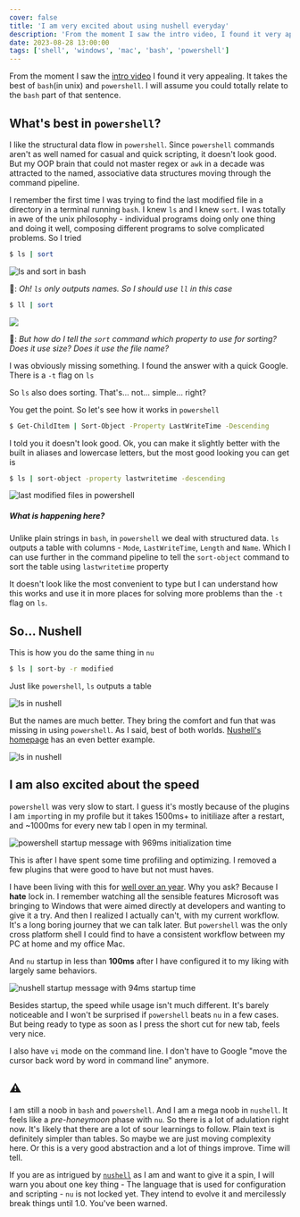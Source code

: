 ```yaml
---
cover: false
title: 'I am very excited about using nushell everyday'
description: 'From the moment I saw the intro video, I found it very appealing. It takes the best of bash and powershell'
date: 2023-08-28 13:00:00
tags: ['shell', 'windows', 'mac', 'bash', 'powershell']
---
```

From the moment I saw the [intro video](https://youtu.be/bMpYyqWCzZk?si=VLXcaCFLT2p_fHXf) I found it very appealing. It takes the best of `bash`(in unix) and `powershell`. I will assume you could totally relate to the `bash` part of that sentence.

## What's best in `powershell`?
I like the structural data flow in `powershell`. Since `powershell` commands aren't as well named for casual and quick scripting, it doesn't look good. But my OOP brain that could not master regex or `awk` in a decade was attracted to the named, associative data structures moving through the command pipeline.

I remember the first time I was trying to find the last modified file in a directory in a terminal running `bash`. I knew `ls` and I knew `sort`. I was totally in awe of the unix philosophy - individual programs doing only one thing and doing it well, composing different programs to solve complicated problems. So I tried
```bash
$ ls | sort
```
<img src="https://i.imgur.com/i0FEqKZ.jpg" alt="ls and sort in bash" style="max-width:480px;" />

🤔: *Oh! `ls` only outputs names. So I should use `ll` in this case*
```bash
$ ll | sort
```
<img src="https://i.imgur.com/ew8uvmA.jpg" alrt="ll and sort in bash" style="max-width: 600px;" />

🤔: *But how do I tell the `sort` command which property to use for sorting? Does it use size? Does it use the file name?*

I was obviously missing something. I found the answer with a quick Google. There is a `-t` flag on `ls`

So `ls` also does sorting. That's... not... simple... right?

You get the point. So let's see how it works in `powershell`
```sh
$ Get-ChildItem | Sort-Object -Property LastWriteTime -Descending
```
I told you it doesn't look good. Ok, you can make it slightly better with the built in aliases and lowercase letters, but the most good looking you can get is
```sh
$ ls | sort-object -property lastwritetime -descending
```
<img src="https://i.imgur.com/xvMFXrr.jpg" alt="last modified files in powershell" style="max-width: 600px" />

##### What is happening here?
Unlike plain strings in `bash`, in `powershell` we deal with structured data. `ls` outputs a table with columns - `Mode`, `LastWriteTime`, `Length` and `Name`. Which I can use further in the command pipeline to tell the `sort-object` command to sort the table using `lastwritetime` property

It doesn't look like the most convenient to type but I can understand how this works and use it in more places for solving more problems than the `-t` flag on `ls`.

## So... Nushell
This is how you do the same thing in `nu`
```sh
$ ls | sort-by -r modified
```

Just like `powershell`, `ls` outputs a table

<img src="https://i.imgur.com/tZEXjpl.jpg" alt="ls in nushell" style="max-width: 480px" />

But the names are much better. They bring the comfort and fun that was missing in using `powershell`. As I said, best of both worlds. [Nushell's homepage](https://www.nushell.sh/) has an even better example.

<img src="https://www.nushell.sh/frontpage/ls-example.png" alt="ls in nushell" style="max-width: 600px" />

## I am also excited about the speed
`powershell` was very slow to start. I guess it's mostly because of the plugins I am `import`ing in my profile but it takes 1500ms+ to initiliaze after a restart, and ~1000ms for every new tab I open in my terminal.

<img src="https://i.imgur.com/oo37EzL.jpg" alt="powershell startup message with 969ms initialization time" style="max-width: 480px" />

This is after I have spent some time profiling and optimizing. I removed a few plugins that were good to have but not must haves. 

I have been living with this for [well over an year](https://github.com/okmanideep/dotfiles/commit/baf2df87224fb86ce5af59b058955b4cfd5e1b50). Why you ask? Because I **hate** lock in. I remember watching all the sensible features Microsoft was bringing to Windows that were aimed directly at developers and wanting to give it a try. And then I realized I actually can't, with my current workflow. It's a long boring journey that we can talk later. But `powershell` was the only cross platform shell I could find to have a consistent workflow between my PC at home and my office Mac.

And `nu` startup in less than **100ms** after I have configured it to my liking with largely same behaviors.

<img src="https://i.imgur.com/40pcOjZ.jpg" alt="nushell startup message with 94ms startup time" style="max-width: 600px" />

Besides startup, the speed while usage isn't much different. It's barely noticeable and I won't be surprised if `powershell` beats `nu` in a few cases. But being ready to type as soon as I press the short cut for new tab, feels very nice.

I also have `vi` mode on the command line. I don't have to Google "move the cursor back word by word in command line" anymore.

## ⚠️
I am still a noob in `bash` and `powershell`. And I am a mega noob in `nushell`. It feels like a *pre-honeymoon* phase with `nu`. So there is a lot of adulation right now. It's likely that there are a lot of sour learnings to follow. Plain text is definitely simpler than tables. So maybe we are just moving complexity here. Or this is a very good abstraction and a lot of things improve. Time will tell.

If you are as intrigued by [`nushell`](https://www.nushell.sh/) as I am and want to give it a spin, I will warn you about one key thing - The language that is used for configuration and scripting - `nu` is not locked yet. They intend to evolve it and mercilessly break things until 1.0. You've been warned.
